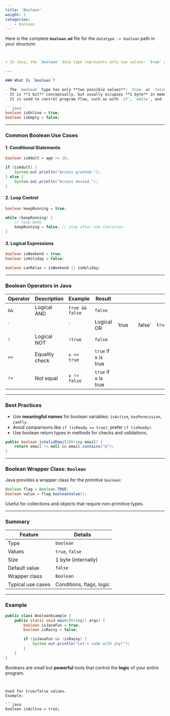 ```yaml
---
title: 'Boolean'
weight: 1
categories:
    - boolean
--- 
```


Here is the complete **`boolean.md`** file for the `datatype -> boolean` path in your structure:

````markdown


> In Java, the `boolean` data type represents only two values: `true` or `false`. It's the foundation for all **decision-making**, **conditions**, and **logical operations** in Java.

---

### What Is `boolean`?

- The `boolean` type has only **two possible values**: `true` or `false`.
- It is **1 bit** conceptually, but usually occupies **1 byte** in memory.
- It is used to control program flow, such as with `if`, `while`, and `for` loops.

```java
boolean isOnline = true;
boolean isEmpty = false;
````

---

###  Common Boolean Use Cases

#### 1. **Conditional Statements**

```java
boolean isAdult = age >= 18;

if (isAdult) {
    System.out.println("Access granted.");
} else {
    System.out.println("Access denied.");
}
```

#### 2. **Loop Control**

```java
boolean keepRunning = true;

while (keepRunning) {
    // loop body
    keepRunning = false; // stop after one iteration
}
```

#### 3. **Logical Expressions**

```java
boolean isWeekend = true;
boolean isHoliday = false;

boolean canRelax = isWeekend || isHoliday;
```

---

### Boolean Operators in Java

| Operator | Description    | Example         | Result              |        |   |         |        |
| -------- | -------------- | --------------- | ------------------- | ------ | - | ------- | ------ |
| `&&`     | Logical AND    | `true && false` | `false`             |        |   |         |        |
| \`       |                | \`              | Logical OR          | \`true |   | false\` | `true` |
| `!`      | Logical NOT    | `!true`         | `false`             |        |   |         |        |
| `==`     | Equality check | `x == true`     | `true` if x is true |        |   |         |        |
| `!=`     | Not equal      | `x != false`    | `true` if x is true |        |   |         |        |

---

###  Best Practices

* Use **meaningful names** for boolean variables: `isActive`, `hasPermission`, `canFly`.
* Avoid comparisons like `if (isReady == true)`; prefer `if (isReady)`.
* Use boolean return types in methods for checks and validations.

```java
public boolean isValidEmail(String email) {
    return email != null && email.contains("@");
}
```

---

###  Boolean Wrapper Class: `Boolean`

Java provides a wrapper class for the primitive `boolean`:

```java
Boolean flag = Boolean.TRUE;
boolean value = flag.booleanValue();
```

Useful for collections and objects that require non-primitive types.

---

###  Summary

| Feature           | Details                  |
| ----------------- | ------------------------ |
| Type              | `boolean`                |
| Values            | `true`, `false`          |
| Size              | 1 byte (internally)      |
| Default value     | `false`                  |
| Wrapper class     | `Boolean`                |
| Typical use cases | Conditions, flags, logic |

---

### Example

```java
public class BooleanExample {
    public static void main(String[] args) {
        boolean isJavaFun = true;
        boolean isRainy = false;

        if (isJavaFun && !isRainy) {
            System.out.println("Let's code with joy!");
        }
    }
}
```

Booleans are small but **powerful** tools that control the **logic** of your entire program.

```


Used for true/false values.
Example:

```java
boolean isActive = true;
```